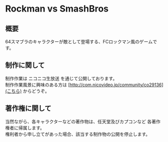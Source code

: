 # Rockman vs SmashBros

## 概要
64スマブラのキャラクターが敵として登場する、FCロックマン風のゲームです。

## 制作に関して
制作作業は ニコニコ生放送 を通じて公開しております。  
制作作業風景に興味のある方は [http://com.nicovideo.jp/community/co29136](こちら) からどうぞ。

## 著作権に関して
当然ながら、各キャラクターなどの著作物は、任天堂及びカプコンなど 各著作権者に帰属します。  
権利者から申し立てがあった場合、該当する制作物の公開を停止します。